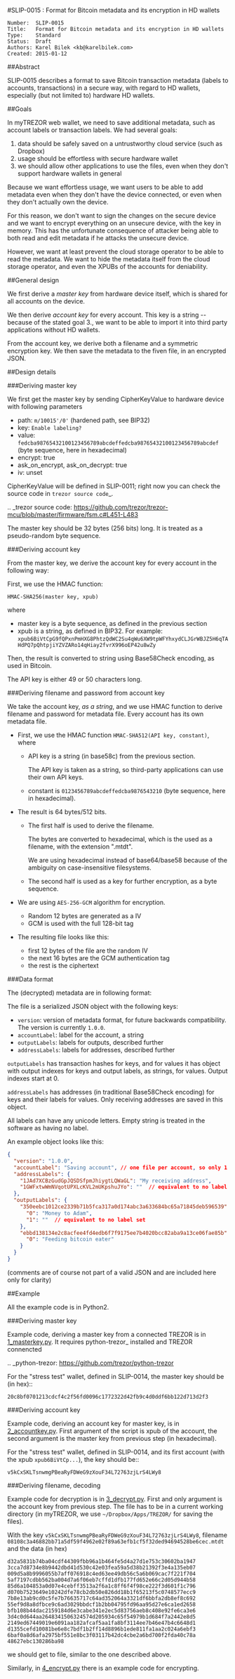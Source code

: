 #SLIP-0015 : Format for Bitcoin metadata and its encryption in HD wallets

```
Number:  SLIP-0015
Title:   Format for Bitcoin metadata and its encryption in HD wallets
Type:    Standard
Status:  Draft
Authors: Karel Bilek <kb@karelbilek.com>
Created: 2015-01-12
```

##Abstract

SLIP-0015 describes a format to save Bitcoin transaction metadata (labels to accounts, transactions)
in a secure way, with regard to HD wallets, especially (but not limited to) hardware HD wallets.

##Goals

In myTREZOR web wallet, we need to save additional metadata, such as account labels or transaction labels.
We had several goals:

1. data should be safely saved on a untrustworthy cloud service (such as Dropbox)
2. usage should be effortless with secure hardware wallet
3. we should allow other applications to use the files, even when they don't support hardware wallets in general

Because we want effortless usage, we want users to be able to add metadata even when they don't have the device connected, or even when they don't actually own the device.

For this reason, we don't want to sign the changes on the secure device and we want to encrypt everything
on an unsecure device, with the key in memory.
This has the unfortunate consequence of attacker being able to both read and edit metadata if he attacks
the unsecure device.

However, we want at least prevent the cloud storage operator to be able to read the metadata. We want to hide
the metadata itself from the cloud storage operator, and even the XPUBs of the accounts for deniability.

##General design

We first derive a *master key* from hardware device itself, which is shared for all accounts on the device.

We then derive *account key* for every account. This key is a string -- because of the stated goal 3., we want to be able to import it into third party applications without HD wallets.

From the account key, we derive both a filename and a symmetric encryption key. We then save the metadata to the fiven file, in an encrypted JSON.

##Design details

###Deriving master key

We first get the master key by sending CipherKeyValue to hardware device with following parameters

* path: `m/10015'/0'` (hardened path, see BIP32)
* key: `Enable labeling?`
* value: `fedcba98765432100123456789abcdeffedcba98765432100123456789abcdef` (byte sequence, here in hexadecimal)
* encrypt: true
* ask_on_encrypt, ask_on_decrypt: true
* iv: unset

CipherKeyValue will be defined in SLIP-0011; right now you can check the source code in `trezor source code`_.

.. _trezor source code: https://github.com/trezor/trezor-mcu/blob/master/firmware/fsm.c#L451-L483

The master key should be 32 bytes (256 bits) long. It is treated as a pseudo-random byte sequence.

###Deriving account key

From the master key, we derive the account key for every account in the following way:

First, we use the HMAC function:

`HMAC-SHA256(master key, xpub)`

where

* master key is a byte sequence, as defined in the previous section
* xpub is a string, as defined in BIP32. For example:
`xpub6BiVtCpG9fQPxnPmHXG8PhtzQdWC2Su4qWu6XW9tpWFYhxydCLJGrWBJZ5H6qTAHdPQ7pQhtpjiYZVZARo14qHiay2fvrX996oEP42u8wZy`

Then, the result is converted to string using Base58Check encoding, as used in Bitcoin.

The API key is either 49 or 50 characters long.

###Deriving filename and password from account key

We take the account key, *as a string*, and we use HMAC function to derive filename and password for metadata file. Every account has its own metadata file.

* First, we use the HMAC function `HMAC-SHA512(API key, constant)`, where

  * API key is a string (in base58c) from the previous section.

    The API key is taken as a string, so third-party applications can use their own API keys.

  * constant is `0123456789abcdeffedcba9876543210` (byte sequence, here in hexadecimal).

* The result is 64 bytes/512 bits.

  * The first half is used to derive the filename.

    The bytes are converted to hexadecimal, which is the used as a filename, with the extension ".mtdt".

    We are using hexadecimal instead of base64/base58 because of the ambiguity on case-insensitive filesystems.

  * The second half is used as a key for further encryption, as a byte sequence.

* We are using `AES-256-GCM` algorithm for encryption.

  * Random 12 bytes are generated as a IV
  * GCM is used with the full 128-bit tag

* The resulting file looks like this:

  * first 12 bytes of the file are the random IV
  * the next 16 bytes are the GCM authentication tag
  * the rest is the ciphertext

###Data format

The (decrypted) metadata are in following format:

The file is a serialized JSON object with the following keys:

* `version`: version of metadata format, for future backwards compatibility. The version is currently `1.0.0`.
* `accountLabel`: label for the account, a string
* `outputLabels`: labels for outputs, described further
* `addressLabels`: labels for addresses, described further

`outputLabels` has transaction hashes for keys, and for values it has object with output indexes for keys and output labels, as strings, for values. Output indexes start at 0.

`addressLabels` has addresses (in traditional Base58Check encoding) for keys and their labels for values. Only receiving addresses are saved in this object.

All labels can have any unicode letters. Empty string is treated in the software as having no label.

An example object looks like this:

``` json
{
  "version": "1.0.0",
  "accountLabel": "Saving account", // one file per account, so only 1 label needed
  "addressLabels": {
    "1JAd7XCBzGudGpJQSDSfpmJhiygtLQWaGL": "My receiving address",
    "1GWFxtwWmNVqotUPXLcKVL2mUKpshuJYo": ""  // equivalent to no label set or null
  },
  "outputLabels": {
    "350eebc1012ce2339b71b5fca317a0d174abc3a633684bc65a71845deb596539": {
      "0": "Money to Adam",
      "1": ""  // equivalent to no label set
    },
    "ebbd138134e2c8acfee4fd4edb6f7f9175ee7b4020bcc82aba9a13ce06fae85b": {
      "0": "Feeding bitcoin eater"
    }
  }
}
```

(comments are of course not part of a valid JSON and are included here only for clarity)

##Example

All the example code is in Python2.

###Deriving master key

Example code, deriving a master key from a connected TREZOR is in [1_masterkey.py](slip-0015/1_masterkey.py). It requires python-trezor_ installed and TREZOR connencted

.. _python-trezor: https://github.com/trezor/python-trezor

For the "stress test" wallet, defined in SLIP-0014, the master key should be (in hex)::

    20c8bf0701213cdcf4c2f56fd0096c1772322d42fb9c4d0ddf6bb122d713d2f3

###Deriving account key

Example code, deriving an account key for master key, is in [2_accountkey.py](slip-0015/2_accountkey.py). First argument of the script is xpub of the account, the second argument is the master key from previous step (in hexadecimal).

For the "stress test" wallet, defined in SLIP-0014, and its first account (with the xpub `xpub6BiVtCp...`), the key should be::

    v5kCxSKLTsnwmgPBeaRyFDWeG9zXouF34L72763zjLrS4LWy8

###Deriving filename, decoding

Example code for decryption is in [3_decrypt.py](slip-0015/3_decrypt.py). First and only argument is the account key from previous step. The file has to be in a current working directory (in myTREZOR, we use `~/Dropbox/Apps/TREZOR/` for saving the files).

With the key `v5kCxSKLTsnwmgPBeaRyFDWeG9zXouF34L72763zjLrS4LWy8`, filename `08108c3a46882bb71a5df59f4962e02f89a63efb1cf5f32ded94694528be6cec.mtdt` and the data (in hex)

```
d32a5831b74ba04cdf44309fbb96a1b464fe5d4a27d1e753c30602ba1947
3cca7d8734e8b9442dbd41d530c42e03fea59a5d38b21392f3e4a135eb07
009d5a8b9996055b7aff076918c4ed63ee49db56c5a6b069cac7f221f704
5af7197cdbb562ba004d7a6f06eb7cffd1dfb177fd652e66c2d05d944b58
85d6a104853a0d07e4cebff3513a2f6a1c8ff6f4f98ce222f3d601f1c796
d070b7523649e10242dfe78cb2db50e826dd18b1f65213f5c0748577ecc9
7b8e13ab9cd0c5fe7b76635717c64ad352064a3321df6bbfa2db8ef8c692
55ef9d8a8dfbce9c6ad3029bbdcf1b2bb04795fd96aa95d27e6ca1ed2658
bfb108b44dac2159184d6e3cabe341e2ec5d83756aeb8c408e92fe6ca3e6
3d4c0d644aa2648341506324574d205934c65f54979b1d684f7a2442e8d5
2149ed67449019e6091aa182afcaf5aa1fa8bf3114ee7b46e47b4c6648d1
d1355cefd10081be6e8c7bdf1b2ff14d8896b1ede811fa1aa2c024a6ebf3
6baf0a8d6afa2975bf551e8bc3f03117b42dc4cbe2a6bd700f2fda40c78a
48627ebc130286ba98
```

we should get to file, similar to the one described above.

Similarly, in [4_encrypt.py](slip-0015/4_encrypt.py) there is an example code for encrypting.
